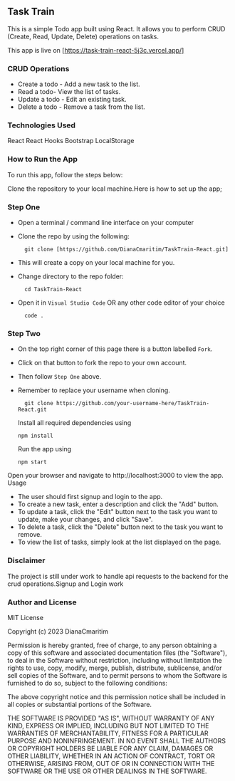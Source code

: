 ## Task Train
This is a simple Todo app built using React. It allows you to perform CRUD (Create, Read, Update, Delete) operations on tasks.

This app is live on [https://task-train-react-5j3c.vercel.app/]

### CRUD Operations
* Create a todo - Add a new task to the list.
* Read a todo- View the list of tasks.
* Update a todo - Edit an existing task.
* Delete a todo - Remove a task from the list.
### Technologies Used
React
React Hooks
Bootstrap
LocalStorage
### How to Run the App

To run this app, follow the steps below:

Clone the repository to your local machine.Here is how to set up the app;
### Step One

- Open a terminal / command line interface on your computer
- Clone the repo by using the following:

        git clone [https://github.com/DianaCmaritim/TaskTrain-React.git]

- This will create a copy on your local machine for you.
- Change directory to the repo folder:

        cd TaskTrain-React

- Open it in ``Visual Studio Code`` OR any other code editor of your choice

        code .
### Step Two

- On the top right corner of this page there is a button labelled ``Fork``.
- Click on that button to fork the repo to your own account.
- Then follow  ``Step One`` above.
- Remember to replace your username when cloning.

        git clone https://github.com/your-username-here/TaskTrain-React.git

  Install all required dependencies using

    ``npm install``

   Run the app using

   ``npm start``


Open your browser and navigate to http://localhost:3000 to view the app.
Usage

- The user should first signup and login to the app.
- To create a new task, enter a description and click the "Add" button.
- To update a task, click the "Edit" button next to the task you want to update, make your changes, and click "Save".
- To delete a task, click the "Delete" button next to the task you want to remove.
- To view the list of tasks, simply look at the list displayed on the page.


### Disclaimer
The project is still under work to handle api requests to the backend for the crud operations.Signup and Login work








###  Author and License
MIT License

Copyright (c) 2023 DianaCmaritim

Permission is hereby granted, free of charge, to any person obtaining a copy
of this software and associated documentation files (the "Software"), to deal
in the Software without restriction, including without limitation the rights
to use, copy, modify, merge, publish, distribute, sublicense, and/or sell
copies of the Software, and to permit persons to whom the Software is
furnished to do so, subject to the following conditions:

The above copyright notice and this permission notice shall be included in all
copies or substantial portions of the Software.

THE SOFTWARE IS PROVIDED "AS IS", WITHOUT WARRANTY OF ANY KIND, EXPRESS OR
IMPLIED, INCLUDING BUT NOT LIMITED TO THE WARRANTIES OF MERCHANTABILITY,
FITNESS FOR A PARTICULAR PURPOSE AND NONINFRINGEMENT. IN NO EVENT SHALL THE
AUTHORS OR COPYRIGHT HOLDERS BE LIABLE FOR ANY CLAIM, DAMAGES OR OTHER
LIABILITY, WHETHER IN AN ACTION OF CONTRACT, TORT OR OTHERWISE, ARISING FROM,
OUT OF OR IN CONNECTION WITH THE SOFTWARE OR THE USE OR OTHER DEALINGS IN THE
SOFTWARE.